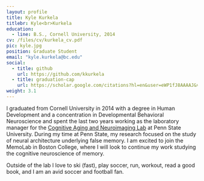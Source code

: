 ```yaml
---
layout: profile
title: Kyle Kurkela
titlebr: Kyle<br>Kurkela
education: 
  - line: B.S., Cornell University, 2014
cv: /files/cv/kurkela_cv.pdf
pic: kyle.jpg
position: Graduate Student
email: "kyle.kurkela@bc.edu"
social:
  - title: github
    url: https://github.com/kkurkela
  - title: graduation-cap
    url: https://scholar.google.com/citations?hl=en&user=eWP1fJ8AAAAJ&view_op=list_works
weight: 3.1
---
```


I graduated from Cornell University in 2014 with a degree in Human Development and a concentration in Developmental Behavioral Neuroscience and spent the last two years working as the laboratory manager for the [Cognitive Aging and Neuroimaging Lab](http://canlab.la.psu.edu/) at Penn State University. During my time at Penn State, my research focused on the study of neural architecture underlying false memory. I am excited to join the MemoLab in Boston College, where I will look to continue my work studying the cognitive neuroscience of memory.

Outside of the lab I love to ski (fast), play soccer, run, workout, read a good book, and I am an avid soccer and football fan.
